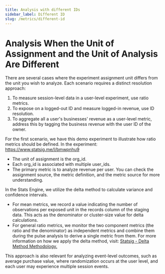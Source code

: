 ```yaml
---
title: Analysis with different IDs
sidebar_label: Different ID
slug: /metrics/different-id
---
```


# Analysis When the Unit of Assignment and the Unit of Analysis Are Different

There are several cases where the experiment assignment unit differs from the unit you wish to analyze. Each scenario requires a distinct resolution approach:
1. To measure session-level data in a user-level experiment, use ratio metrics.
2. To expose on a logged-out ID and measure logged-in revenue, use ID resolution.
3. To aggregate all a user's businesses' revenue as a user-level metric, address this by tagging the business revenue with the user ID of the owner.
 
For the first scenario, we have this demo experiment to illustrate how ratio metrics should be defined. In the experiment: https://www.statsig.me/l/bmwpnhu9
- The unit of assignment is the org_id.
- Each org_id is associated with multiple user_ids.
- The primary metric is to analyze revenue per user.
You can check the assignment source, the metric definition, and the metric source for more understanding.
  
In the Stats Engine, we utilize the delta method to calculate variance and confidence intervals.
- For mean metrics, we record a value indicating the number of observations per exposed unit in the records column of the staging data. This acts as the denominator or cluster-size value for delta calculations.
- For general ratio metrics, we monitor the two component metrics (the ratio and the denominator) as independent metrics and combine them during the pulse analysis to derive a single metric from them.
For more information on how we apply the delta method, visit: [Statsig - Delta Method Methodology.](https://docs.statsig.com/stats-engine/methodologies/delta-method)

This approach is also relevant for analyzing event-level outcomes, such as average purchase value, where randomization occurs at the user level, and each user may experience multiple session events.
